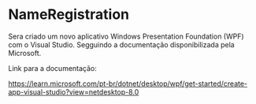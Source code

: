 # NameRegistration


Sera criado um novo aplicativo Windows Presentation Foundation (WPF) com o Visual Studio. Segguindo a documentação disponibilizada pela Microsoft.


Link para a documentação: 

https://learn.microsoft.com/pt-br/dotnet/desktop/wpf/get-started/create-app-visual-studio?view=netdesktop-8.0
